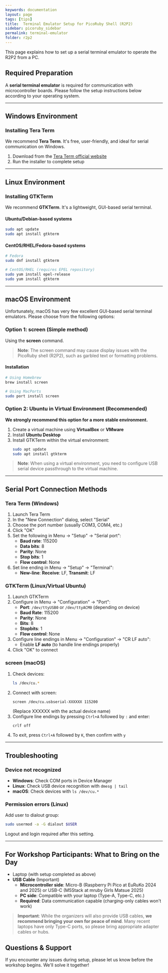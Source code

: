 ```yaml
---
keywords: documentation
layout: page
tags: [tips]
title:  Terminal Emulator Setup for PicoRuby Shell (R2P2)
sidebar: picoruby_sidebar
permalink: terminal-emulator
folder: r2p2
---
```


This page explains how to set up a serial terminal emulator to operate the R2P2 from a PC.

## Required Preparation

A **serial terminal emulator** is required for communication with microcontroller boards. Please follow the setup instructions below according to your operating system.

---

## Windows Environment

### Installing Tera Term

We recommend **Tera Term**. It's free, user-friendly, and ideal for serial communication on Windows.

1. Download from the [Tera Term official website](https://teratermproject.github.io/index-en.html)
2. Run the installer to complete setup

---

## Linux Environment

### Installing GTKTerm

We recommend **GTKTerm**. It's a lightweight, GUI-based serial terminal.

#### Ubuntu/Debian-based systems
```bash
sudo apt update
sudo apt install gtkterm
```

#### CentOS/RHEL/Fedora-based systems
```bash
# Fedora
sudo dnf install gtkterm

# CentOS/RHEL (requires EPEL repository)
sudo yum install epel-release
sudo yum install gtkterm
```

---

## macOS Environment

Unfortunately, macOS has very few excellent GUI-based serial terminal emulators. Please choose from the following options:

### Option 1: screen (Simple method)

Using the **screen** command.

> **Note**: The screen command may cause display issues with the PicoRuby shell (R2P2), such as garbled text or formatting problems.

#### Installation
```bash
# Using Homebrew
brew install screen

# Using MacPorts
sudo port install screen
```

### Option 2: Ubuntu in Virtual Environment (Recommended)

**We strongly recommend this option for a more stable environment.**

1. Create a virtual machine using **VirtualBox** or **VMware**
2. Install **Ubuntu Desktop**
3. Install GTKTerm within the virtual environment:
   ```bash
   sudo apt update
   sudo apt install gtkterm
   ```

> **Note**: When using a virtual environment, you need to configure USB serial device passthrough to the virtual machine.

---

## Serial Port Connection Methods

### Tera Term (Windows)

1. Launch Tera Term
2. In the "New Connection" dialog, select "Serial"
3. Choose the port number (usually COM3, COM4, etc.)
4. Click "OK"
5. Set the following in Menu → "Setup" → "Serial port":
   - **Baud rate**: 115200
   - **Data bits**: 8
   - **Parity**: None
   - **Stop bits**: 1
   - **Flow control**: None
6. Set line ending in Menu → "Setup" → "Terminal":
   - **New-line**: **Receive**: LF, **Transmit**: LF

### GTKTerm (Linux/Virtual Ubuntu)

1. Launch GTKTerm
2. Configure in Menu → "Configuration" → "Port":
   - **Port**: `/dev/ttyUSB0` or `/dev/ttyACM0` (depending on device)
   - **Baud Rate**: 115200
   - **Parity**: None
   - **Bits**: 8
   - **Stopbits**: 1
   - **Flow control**: None
3. Configure line endings in Menu → "Configuration" → "CR LF auto":
   - Enable **LF auto** (to handle line endings properly)
4. Click "OK" to connect

### screen (macOS)

1. Check devices:
   ```bash
   ls /dev/cu.*
   ```
2. Connect with screen:
   ```bash
   screen /dev/cu.usbserial-XXXXXX 115200
   ```
   (Replace XXXXXX with the actual device name)
3. Configure line endings by pressing `Ctrl+A` followed by `:` and enter:
   ```
   crlf off
   ```
4. To exit, press `Ctrl+A` followed by `K`, then confirm with `y`

---

## Troubleshooting

### Device not recognized

- **Windows**: Check COM ports in Device Manager
- **Linux**: Check USB device recognition with `dmesg | tail`
- **macOS**: Check devices with `ls /dev/cu.*`

### Permission errors (Linux)

Add user to dialout group:
```bash
sudo usermod -a -G dialout $USER
```
Logout and login required after this setting.

---

## For Workshop Participants: What to Bring on the Day

- Laptop (with setup completed as above)
- **USB Cable** (Important)
  - **Microcontroller side**: Micro-B (Raspberry Pi Pico at EuRuKo 2024 and 2025) or USB-C (M5Stack at mruby Girls Matsue 2025)
  - **PC side**: Compatible with your laptop (Type-A, Type-C, etc.)
  - **Required**: Data communication capable (charging-only cables won't work)
  
> **Important**: While the organizers will also provide USB cables, **we recommend bringing your own for peace of mind**. Many recent laptops have only Type-C ports, so please bring appropriate adapter cables or hubs.

## Questions & Support

If you encounter any issues during setup, please let us know before the workshop begins. We'll solve it together!
